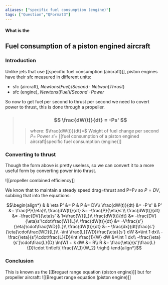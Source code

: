 ```yaml
---
aliases: ["specific fuel consumption (engine)"]
tags: ["Question","QFormat3"]
---
```


#### What is the
## Fuel consumption of a piston engined aircraft
### Introduction
Unlike jets that use [[specific fuel consumption (aircraft)]], piston engines have their sfc measured in different units:
- sfc (aircraft), $Newtons(Fuel)/Second\cdot Netwon(Thrust)$
- sfc (engine), $Newtons(Fuel)/Second \cdot Power$

So now to get fuel per second to thrust per second we need to covert power to thrust, this is done through a propeller.

> ### $$ \frac{dW(t)}{dt} = -Ps' $$ 
>> where:
>> $\frac{dW(t)}{dt}=$ Weight of fuel change per second 
>> $P=$ Power
>> $s'=$ [[fuel consumption of a piston engined aircraft|specific fuel consumption (engine)]]

### Converting to thrust
Though the form above is pretty useless, so we can convert it to a more useful form by converting power into thrust.

![[propeller combined efficiency]]

We know that to maintain a steady speed drag=thrust and P=Fv so $P=DV$, subbing that into the equations:

$$\begin{align*}
  & & \eta P' &= P & P &= DV\\
\frac{dW(t)}{dt} &= -P's' &  P' &= \frac{P}{\eta}\\
\frac{dW(t)}{dt} &= -\frac{P}{\eta}s'\\
\frac{dW(t)}{dt} &= -\frac{DV}{\eta}s' & 1=\frac{W}{L}\\
\frac{dW(t)}{dt} &= -\frac{DV}{\eta}s'\cdot\frac{W}{L}\\
\frac{dW(t)}{dt} &= -V\frac{s'}{\eta}\cdot\frac{WD}{L}\\
\frac{dW(t)}{dt} &=- \frac{dx}{dt}\frac{s'}{\eta}\cdot\frac{WD}{L}\\
-\int \frac{L}{WD}\frac{\eta}{s'} dW &=\int 1 dx\\
-\frac{\eta}{s'}\cdot\frac{L}{D}\int \frac{1}{W}  dW &=\int 1 dx\\
-\frac{\eta}{s'}\cdot\frac{L}{D} \ln(W) + k  dW &= R\\
R &= \frac{\eta}{s'}\frac{L}{D}\cdot \ln\left( \frac{W_1}{W_2} \right)
\end{align*}$$

### Conclusion
This is known as the [[Breguet range equation (piston engine)]] but for propeller aircraft:
![[Breguet range equation (piston engine)]]

